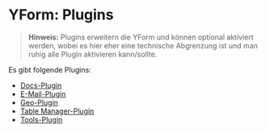 # YForm: Plugins

> **Hinweis:**
> Plugins erweitern die YForm und können optional aktiviert werden, wobei es hier eher eine technische Abgrenzung ist und man ruhig alle Plugin aktivieren kann/sollte.

Es gibt folgende Plugins:

- [Docs-Plugin](docs_plugin.md)
- [E-Mail-Plugin](email_plugin.md)
- [Geo-Plugin](geo_plugin.md)
- [Table Manager-Plugin](table_manager_grundprinzip.md)
- [Tools-Plugin](tools_plugin.md)
